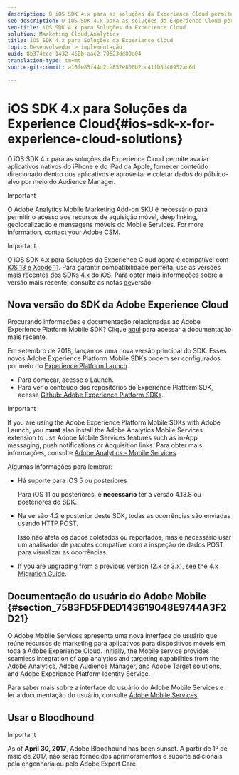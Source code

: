 ```yaml
---
description: O iOS SDK 4.x para as soluções da Experience Cloud permite avaliar aplicativos nativos do iPhone e do iPad da Apple, fornecer conteúdo direcionado dentro dos aplicativos e aproveitar e coletar dados do público-alvo por meio do Audience Manager.
seo-description: O iOS SDK 4.x para as soluções da Experience Cloud permite avaliar aplicativos nativos do iPhone e do iPad da Apple, fornecer conteúdo direcionado dentro dos aplicativos e aproveitar e coletar dados do público-alvo por meio do Audience Manager.
seo-title: iOS SDK 4.x para Soluções da Experience Cloud
solution: Marketing Cloud,Analytics
title: iOS SDK 4.x para Soluções da Experience Cloud
topic: Desenvolvedor e implementação
uuid: 8b374cee-1432-460b-aac2-70623dd80a04
translation-type: tm+mt
source-git-commit: a16fe85f44d2ce852e806b2cc41fb5d40952ad6d

---
```



# iOS SDK 4.x para Soluções da Experience Cloud{#ios-sdk-x-for-experience-cloud-solutions}

O iOS SDK 4.x para as soluções da Experience Cloud permite avaliar aplicativos nativos do iPhone e do iPad da Apple, fornecer conteúdo direcionado dentro dos aplicativos e aproveitar e coletar dados do público-alvo por meio do Audience Manager.

>[!IMPORTANT]
>
>O Adobe Analytics Mobile Marketing Add-on SKU é necessário para permitir o acesso aos recursos de aquisição móvel, deep linking, geolocalização e mensagens móveis do Mobile Services. For more information, contact your Adobe CSM.

>[!IMPORTANT]
>
>O iOS SDK 4.x para Soluções da Experience Cloud agora é compatível com [iOS 13 e Xcode 11](https://developer.apple.com/ios/). Para garantir compatibilidade perfeita, use as versões mais recentes dos SDKs 4.x do iOS. Para obter mais informações sobre a versão mais recente, consulte as notas [de](/help/ios/rel-notes.md)versão.

## Nova versão do SDK da Adobe Experience Cloud

Procurando informações e documentação relacionadas ao Adobe Experience Platform Mobile SDK? Clique [aqui](https://aep-sdks.gitbook.io/docs/) para acessar a documentação mais recente.

Em setembro de 2018, lançamos uma nova versão principal do SDK. Esses novos Adobe Experience Platform Mobile SDKs podem ser configurados por meio do [Experience Platform Launch](https://www.adobe.com/experience-platform/launch.html).

* Para começar, acesse o Launch.
* Para ver o conteúdo dos repositórios do Experience Platform SDK, acesse [Github: Adobe Experience Platform SDKs](https://github.com/Adobe-Marketing-Cloud/acp-sdks).

>[!IMPORTANT]
>
> If you are using the Adobe Experience Platform Mobile SDKs with Adobe Launch, you **must** also install the Adobe Analytics Mobile Services extension to use Adobe Mobile Services features such as in-App messaging, push notifications or Acquisition links. Para obter mais informações, consulte [Adobe Analytics - Mobile Services](https://aep-sdks.gitbook.io/docs/using-mobile-extensions/adobe-analytics-mobile-services).

Algumas informações para lembrar:

* Há suporte para iOS 5 ou posteriores

   Para iOS 11 ou posteriores, é **necessário** ter a versão 4.13.8 ou posteriores do SDK.

* Na versão 4.2 e posterior deste SDK, todas as ocorrências são enviadas usando HTTP POST.

   Isso não afeta os dados coletados ou reportados, mas é necessário usar um analisador de pacotes compatível com a inspeção de dados POST para visualizar as ocorrências.

* If you are upgrading from a previous version (2.x or 3.x), see the [4.x Migration Guide](/help/ios/getting-started/migration-v3.md).

## Documentação do usuário do Adobe Mobile {#section_7583FD5FDED143619048E9744A3F2D21}

O Adobe Mobile Services apresenta uma nova interface do usuário que reúne recursos de marketing para aplicativos para dispositivos móveis em toda a Adobe Experience Cloud. Initially, the Mobile service provides seamless integration of app analytics and targeting capabilities from the Adobe Analytics, Adobe Audience Manager, and Adobe Target solutions, and Adobe Experience Platform Identity Service.

Para saber mais sobre a interface do usuário do Adobe Mobile Services e ler a documentação do usuário, consulte [Adobe Mobile Services](/help/using/home.md).

## Usar o Bloodhound

>[!IMPORTANT]
>
>As of **April 30, 2017**, Adobe Bloodhound has been
sunset. A partir de 1º de maio de 2017, não serão fornecidos aprimoramentos e suporte adicionais pela engenharia ou pelo Adobe Expert Care.
